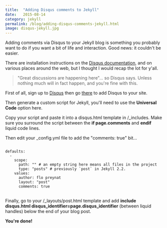 ```yaml
---
title:  "Adding Disqus comments to Jekyll"
date:   2015-08-14
category: jekyll
permalink: /blog/adding-disqus-comments-jekyll.html
image: disqus-jekyll.jpg
---
```

Adding comments via Disqus to your Jekyll blog is something you probably want to do if you want a bit of life and interaction. Good news: it couldn't be easier.

There are installation instructions on the [Disqus documentation](https://help.disqus.com/customer/portal/articles/472138-jekyll-installation-instructions), and on various places around the web, but I thought I would recap the lot for y'all.

> "Great discussions are happening here"... so Disqus says. Unless nothing much will in fact happen, and you're fine with this.

First of all, sign up to [Disqus](https://disqus.com/profile/signup) then go [there](https://disqus.com/admin/create) to add Disqus to your site.

Then generate a custom script for Jekyll, you'll need to use the **Universal Code** option here.

Copy your script and paste it into a disqus.html template in /_includes.
Make sure you surround the script between the **if page.comments** and  **endif** liquid code lines.

Then edit your _config.yml file to add the "comments: true" bit...

<pre>
<code class="language-ruby">
defaults:
  -
    scope:
      path: "" # an empty string here means all files in the project
      type: "posts" # previously `post` in Jekyll 2.2.
    values:
      author: flo preynat
      layout: "post"
      comments: true
</code>
</pre>

Finally, go to your /_layouts/post.html template and add **include disqus.html disqus_identifier=page.disqus_identifier** (between liquid handles) below the end of your blog post.

**You're done!**